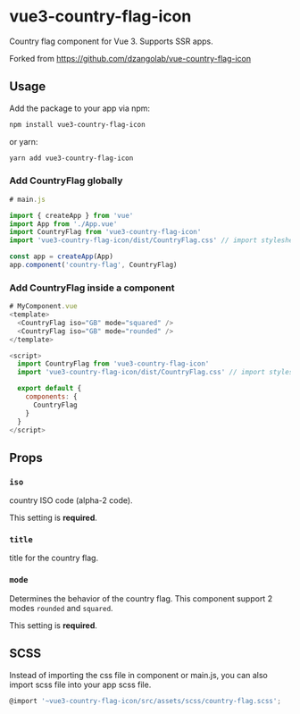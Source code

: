 # vue3-country-flag-icon

Country flag component for Vue 3. Supports SSR apps.

Forked from <https://github.com/dzangolab/vue-country-flag-icon>

## Usage

Add the package to your app via npm:

``` bash
npm install vue3-country-flag-icon
```

or yarn:

``` bash
yarn add vue3-country-flag-icon
```

### Add CountryFlag globally

``` javascript
# main.js

import { createApp } from 'vue'
import App from './App.vue'
import CountryFlag from 'vue3-country-flag-icon'
import 'vue3-country-flag-icon/dist/CountryFlag.css' // import stylesheet

const app = createApp(App)
app.component('country-flag', CountryFlag)
```

### Add CountryFlag inside a component

```javascript
# MyComponent.vue
<template>
  <CountryFlag iso="GB" mode="squared" />
  <CountryFlag iso="GB" mode="rounded" />
</template>

<script>
  import CountryFlag from 'vue3-country-flag-icon'
  import 'vue3-country-flag-icon/dist/CountryFlag.css' // import stylesheet

  export default {
    components: {
      CountryFlag
    }
  }
</script>
```

## Props

### `iso`

country ISO code (alpha-2 code).

This setting is **required**.

### `title`

title for the country flag.

### `mode`

Determines the behavior of the country flag. This component support 2 modes `rounded` and `squared`.

This setting is **required**.

## SCSS

Instead of importing the css file in component or main.js, you can also import scss file into your app scss file.

```javascript
@import '~vue3-country-flag-icon/src/assets/scss/country-flag.scss';
```
